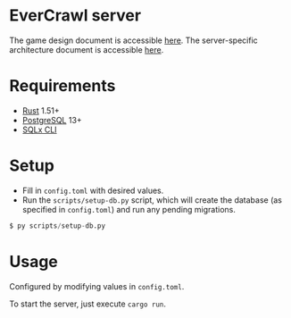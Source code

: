 # EverCrawl server

The game design document is accessible [here](./design.md). The server-specific architecture document is accessible [here](./architecture.md).

# Requirements

* [Rust](https://www.rust-lang.org/) 1.51+
* [PostgreSQL](https://www.postgresql.org/) 13+
* [SQLx CLI](https://github.com/launchbadge/sqlx/tree/master/sqlx-cli)

# Setup

* Fill in `config.toml` with desired values.
* Run the `scripts/setup-db.py` script, which will create the database (as specified in `config.toml`) and run any pending migrations.

```s
$ py scripts/setup-db.py
```

# Usage

Configured by modifying values in `config.toml`.

To start the server, just execute `cargo run`.